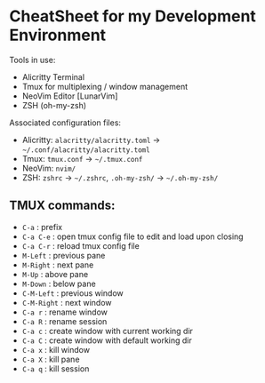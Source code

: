 # CheatSheet for my Development Environment

Tools in use:
- Alicritty Terminal
- Tmux for multiplexing / window management
- NeoVim Editor [LunarVim]
- ZSH (oh-my-zsh)

Associated configuration files:
- Alicritty: `alacritty/alacritty.toml` -> `~/.conf/alacritty/alacritty.toml`
- Tmux: `tmux.conf` -> `~/.tmux.conf`
- NeoVim: `nvim/`
- ZSH: `zshrc` -> `~/.zshrc`, `.oh-my-zsh/` -> `~/.oh-my-zsh/`

## TMUX commands:
- `C-a` : prefix
- `C-a C-e` : open tmux config file to edit and load upon closing
- `C-a C-r` : reload tmux config file
- `M-Left` : previous pane
- `M-Right` : next pane
- `M-Up` : above pane
- `M-Down` : below pane
- `C-M-Left` : previous window
- `C-M-Right` : next window
- `C-a r` : rename window
- `C-a R` : rename session
- `C-a c` : create window with current working dir
- `C-a C` : create window with default working dir
- `C-a x` : kill window
- `C-a X` : kill pane
- `C-a q` : kill session
